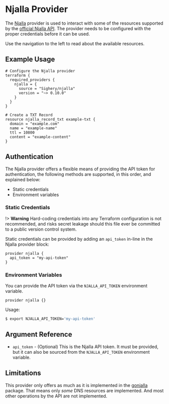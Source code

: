 # Njalla Provider

The [Njalla][] provider is used to interact with some of the resources
supported by the [official Njalla API][Njalla API]. The provider needs to be
configured with the proper credentials before it can be used.

Use the navigation to the left to read about the available resources.

## Example Usage

```hcl
# Configure the Njalla provider
terraform {
  required_providers {
    njalla = {
      source = "Sighery/njalla"
      version = "~> 0.10.0"
    }
  }
}

# Create a TXT Record
resource njalla_record_txt example-txt {
  domain = "example.com"
  name = "example-name"
  ttl = 10800
  content = "example-content"
}
```

## Authentication

The Njalla provider offers a flexible means of providing the API token for
authentication, the following methods are supported, in this order, and
explained below:

* Static credentials
* Environment variables

### Static Credentials

!> **Warning** Hard-coding credentials into any Terraform configuration is
not recommended, and risks secret leakage should this file ever be committed
to a public version control system.

Static credentials can be provided by adding an `api_token` in-line in the
Njalla provider block:

```hcl
provider njalla {
  api_token = "my-api-token"
}
```

### Environment Variables

You can provide the API token via the `NJALLA_API_TOKEN` environment variable.

```hcl
provider njalla {}
```

Usage:

```sh
$ export NJALLA_API_TOKEN='my-api-token'
```

## Argument Reference

* `api_token` - (Optional) This is the Njalla API token. It must be provided,
  but it can also be sourced from the `NJALLA_API_TOKEN` environment variable.

## Limitations

This provider only offers as much as it is implemented in the [gonjalla][]
package. That means only _some_ DNS resources are implemented. And most other
operations by the API are not implemented.

[Njalla]: https://njal.la
[Njalla API]: https://njal.la/api/
[gonjalla]: https://github.com/Sighery/gonjalla
